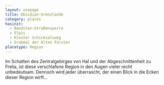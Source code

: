 ```yaml
---
layout: usepage
title: Obsidian-Grenzlande
category: places
hasinit:
  - Banditen-Straßensperre
  - Elpis
  - Kloster Schicksalsweg
  - Grabmal der Alten Fürsten
placetype: Region
---
```


Im Schatten des Zentralgebirges von Hal und der Abgeschnittenheit zu Frelia, ist diese verschlafene Region in den Augen
vieler recht unbedeutsam. Dennoch wird jeder überrascht, der einen Blick in die Ecken dieser Region wirft...
